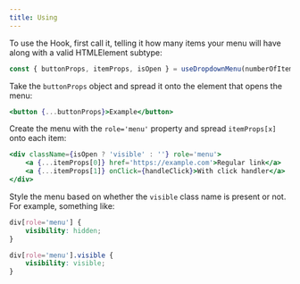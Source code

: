 ```yaml
---
title: Using
---
```


To use the Hook, first call it, telling it how many items your menu will have along with a valid HTMLElement subtype:

```jsx
const { buttonProps, itemProps, isOpen } = useDropdownMenu(numberOfItems);
```

Take the `buttonProps` object and spread it onto the element that opens the menu:

```jsx
<button {...buttonProps}>Example</button>
```

Create the menu with the `role='menu'` property and spread `itemProps[x]` onto each item:

```jsx
<div className={isOpen ? 'visible' : ''} role='menu'>
    <a {...itemProps[0]} href='https://example.com'>Regular link</a>
    <a {...itemProps[1]} onClick={handleClick}>With click handler</a>
</div>
```

Style the menu based on whether the `visible` class name is present or not. For example, something like:

```css
div[role='menu'] {
    visibility: hidden;
}

div[role='menu'].visible {
    visibility: visible;
}
```
